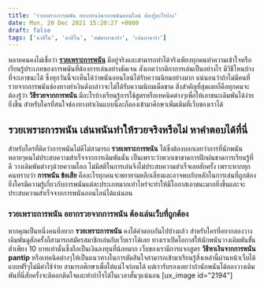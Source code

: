 ```yaml
---
title: 'รวยเพราะการพนัน อยากทำเงินจากพนันออนไลน์ ต้องรู้อะไรบ้าง'
date: Mon, 20 Dec 2021 15:20:27 +0000
draft: false
tags: ['คาสิโน', 'คาสิโน', 'สมัครบาคาร่า', 'เล่นบาคาร่า']
---
```


หลายคนคงไม่เชื่อว่า [**รวยเพราะการพนัน**](/archives/) มีอยู่จริงและสามารถทำได้จริงเพียงทุกคนทำความเข้าใจหรือเรียนรู้ประเภทของการพนันที่ต้องการเล่นอย่างชัดเจน สังเกตว่ากติกาการเล่นเป็นอย่างไร มีวิธีไหนบ้างที่จะเอาชนะได้ ซึ่งทุกวันนี้จะเห็นได้ว่าพนันออนไลน์ได้รับความนิยมอย่างมาก แน่นอนว่าถ้าไม่มีคนที่รวยจากการพนันช่องทางทำเงินดังกล่าวจะไม่ได้รับความนิยมเด็ดขาด สิ่งสำคัญที่สุดเลยก็คือทุกคนจะต้องรู้ว่า **วิธีรวยจากการพนัน** มีอะไรบ้างเรียนรู้การใช้สูตรหรือเทคนิคต่างๆเพื่อให้เอาชนะเดิมพันได้ง่ายยิ่งขึ้น สำหรับใครที่สนใจช่องทางทำเงินแบบนี้ละก็ลองเข้ามาศึกษาเพิ่มเติมที่เว็บของเราได้

**รวยเพราะการพนัน เล่นพนันทำให้รวยจริงหรือไม่ หาคำตอบได้ที่นี่**
----------------------------------------------------------------

สำหรับใครที่คิดว่าการพนันไม่ดีไม่สามารถ **รวยเพราะการพนัน** ได้ซึ่งต้องบอกเลยว่าการที่นักพนันหลายๆคนไม่ประสบความสำเร็จจากการเดิมพันนั่น เป็นเพราะว่าพวกเขาขาดการฝึกฝนขาดการเรียนรู้ที่ดี วางเดิมพันต่างๆด้วยความโลภ ไม่มีสติในการเล่นจึงไม่ประสบความสำเร็จเลยสักครั้ง เพราะหากทุกคนทราบว่า **การพนัน ข้อเสีย** คืออะไรทุกคนจะพยายามหลีกเลี่ยงและอาจพบกับหลักในการเล่นที่ถูกต้อง ยิ่งใครมีความรู้เกี่ยวกับการพนันแต่ละประเภทมากเท่าไหร่จะทำให้มีโอกาสเอาชนะมากยิ่งขึ้นและจะประสบความสำเร็จจากการพนันออนไลน์ได้แน่นอน

### **รวยเพราะการพนัน อยากรวยจากการพนัน ต้องเล่นเว็บที่ถูกต้อง**

หากคุณเป็นหนึ่งคนที่อยาก **รวยเพราะการพนัน** คงได้คำตอบกันไปบ้างแล้ว สำหรับใครที่อยากลองวางเดิมพันดูสักครั้งก็สามารถสมัครสมาชิกเล่นกับเว็บเราได้เลย ทางเราเปิดโอกาสให้นักพนันวางเดิมพันขั้นต่ำเพียง 10 บาทเท่านั้นซึ่งถือเป็นเงินลงทุนที่น้อยมาก เว็บของเรามีการแจกสูตร **วิธีหาเงินจากการพนัน pantip** หรือเทคนิคต่างๆให้เป็นแนวทางในการตัดสินใจสามารถเข้ามาเรียนรู้สิ่งเหล่านี้ผ่านหน้าเว็บได้แบบฟรีๆไม่มีค่าใช้จ่าย สามารถศึกษาเพื่อให้แน่ใจก่อนได้ แต่เรารับรองเลยว่าถ้านักพนันได้ลองวางเดิมพันที่นี่สักครั้งจะติดอกติดใจและทำกำไรได้ในเวลาสั้นๆแน่นอน \[ux\_image id="2194"\]